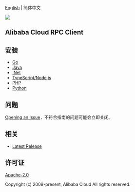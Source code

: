 [English](README.md) | 简体中文

![](https://aliyunsdk-pages.alicdn.com/icons/AlibabaCloud.svg)

## Alibaba Cloud RPC Client

## 安装

- [Go](./golang/README-CN.md)
- [Java](./java/README-CN.md)
- [.Net](./csharp/README-CN.md)
- [TypeScript/Node.js](./ts/README-CN.md)
- [PHP](./php/README-CN.md)
- [Python](./python/README-CN.md)

## 问题

[Opening an Issue](https://github.com/aliyun/tea-rpc/issues/new)，不符合指南的问题可能会立即关闭。

## 相关

- [Latest Release](https://github.com/aliyun/tea-rpc)

## 许可证

[Apache-2.0](http://www.apache.org/licenses/LICENSE-2.0)

Copyright (c) 2009-present, Alibaba Cloud All rights reserved.

